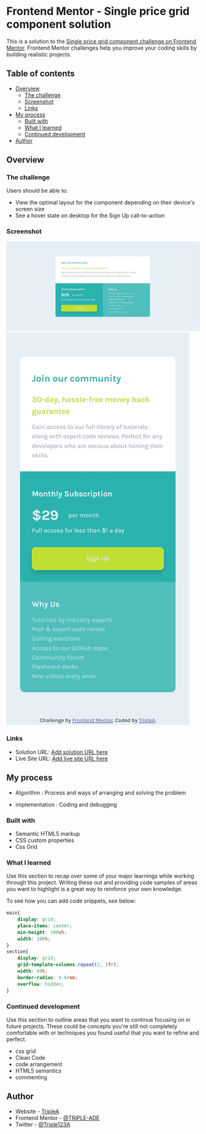 # Frontend Mentor - Single price grid component solution

This is a solution to the [Single price grid component challenge on Frontend Mentor](https://www.frontendmentor.io/challenges/single-price-grid-component-5ce41129d0ff452fec5abbbc). Frontend Mentor challenges help you improve your coding skills by building realistic projects. 

## Table of contents

- [Overview](#overview)
  - [The challenge](#the-challenge)
  - [Screenshot](#screenshot)
  - [Links](#links)
- [My process](#my-process)
  - [Built with](#built-with)
  - [What I learned](#what-i-learned)
  - [Continued development](#continued-development)
- [Author](#author)

## Overview

### The challenge

Users should be able to:

- View the optimal layout for the component depending on their device's screen size
- See a hover state on desktop for the Sign Up call-to-action

### Screenshot
![Desktop-design](./design/desktop-design.jpg)
![Mobile-design](./design/mobile-design.jpg)
### Links

- Solution URL: [Add solution URL here](https://github.com/TRIPLE-ADE/Single-Price-Grid-Component)
- Live Site URL: [Add live site URL here](https://triple-ade.github.io/Single-Price-Grid-Component/)

## My process
 - Algorithm : Process and ways of arranging and solving the problem

 - implementation : Coding and debugging 
### Built with

- Semantic HTML5 markup
- CSS custom properties
- Css Grid

### What I learned

Use this section to recap over some of your major learnings while working through this project. Writing these out and providing code samples of areas you want to highlight is a great way to reinforce your own knowledge.

To see how you can add code snippets, see below:


```css
main{
    display: grid;
    place-items: center;
    min-height: 100vh;
    width: 100%;
}
section{
    display: grid;
    grid-template-columns:repeat(2, 1fr);
    width: 49%;
    border-radius: 0.6rem;
    overflow: hidden;
}  
```


### Continued development

Use this section to outline areas that you want to continue focusing on in future projects. These could be concepts you're still not completely comfortable with or techniques you found useful that you want to refine and perfect.

- css grid
- Clean Code
- code arrangement
- HTML5 semantics
- commenting

## Author

- Website - [TripleA](https://triple-ade.github.io/Single-Price-Grid-Component/)
- Frontend Mentor - [@TRIPLE-ADE](https://www.frontendmentor.io/profile/TRIPLE-ADE)
- Twitter - [@Triple123A](https://www.twitter.com/Triple123A)
